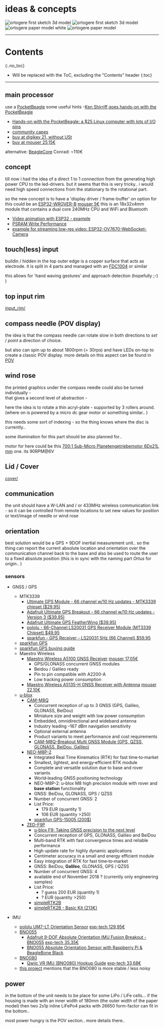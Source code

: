 # ideas & concepts

<!--lint disable list-item-indent-->
<!--lint disable list-item-bullet-indent-->


<div class="hoverswitch">
    <img class="pic" alt="ortogere first sketch 3d model" src="size_papertest/sketch_size_papertest_3d_model.png">
    <img class="pic new" alt="ortogere first sketch 3d model" src="size_papertest/sketch_size_papertest_3d_model_transparent.png">
</div>

<div class="hoverswitch">
    <img class="pic" alt="ortogere paper model white" src="photos/P1660763_small.jpg">
    <img class="pic new" alt="ortogere paper model" src="photos/P1660765_small.jpg">
</div>

---
# Contents
{:.no_toc}

* Will be replaced with the ToC, excluding the "Contents" header
{:toc}
---

## main processor
use a [PocketBeagle](https://beagleboard.org/pocket)
some useful hints
-[Ken Shirriff goes hands-on with the PocketBeagle](https://beagleboardfoundation.wordpress.com/2018/02/04/ken-shirrif-goes-hands-on-with-the-pocketbeagle/)
- [Hands-on with the PocketBeagle: a $25 Linux computer with lots of I/O pins](http://www.righto.com/2017/12/hands-on-with-pocketbeagle-tiny-25.html)
- [community capes](https://elinux.org/Beagleboard:BeagleBone_Capes)
- [buy at digikey 21, without USt](https://www.digikey.de/products/de?keywords=PocketBeagle)
- [buy at mouser 25,15€](https://www.mouser.de/_/?Keyword=PocketBeagle)

alternative: [BeagleCore](http://beaglecore.com/) Conrad: ~110€


## concept
till now i had the idea of a direct 1 to 1 connection from the generating high power CPU to the led-drivers.
but it seems that this is very tricky..
i would need high speed connections from the stationary to the rotational part.

so the new concept is to have a 'display driver / frame-buffer'
on option for this could be an [ESP32-WROVER-B](https://docs.espressif.com/projects/esp-idf/en/latest/hw-reference/modules-and-boards.html) [mouser 5€](https://eu.mouser.com/_/?Keyword=ESP32-WROVER-B%20(16MB))
this is an 18x32x4mm module that contains a dual core 240MHz CPU and WiFi and Bluetooth
- [Video animation with ESP32 - example](https://esp32.com/viewtopic.php?f=17&t=6612)
- [PSRAM Write Performance](https://esp32.com/viewtopic.php?p=30649#p30649)
- [example for streaming low-res video: ESP32-OV7670-WebSocket-Camera](https://github.com/mudassar-tamboli/ESP32-OV7670-WebSocket-Camera)


## touch(less) input
buildin / hidden in the top outer edge is a copper surface that acts as electrode.
it is split in 4 parts and managed with an [FDC1004](https://github.com/s-light/TI_FDC1004_Breakout) or similar

this allows for 'hand waving gestures' and approach detection (hopefully ;-) )


## top input rim
[input_rim/](input_rim/)


## compass needle (POV display)

the idea is that the compass needle can rotate slow in both directions to *set* / *point* a direction of choice.

but also can spin up to about 1800rpm (= 30rps) and have LEDs on-top to create a classic POV display.
more details on this aspect can be found in [POV](POV/readme.md)

## wind rose
the printed graphics under the compass needle could also be turned individually -  
that gives a second level of abstraction -

here the idea is to rotate a thin acryl-plate - supported by 3 rollers around.
(where on is powered by a micro dc gear motor or something similar.. )

this needs some sort of indexing - so the thing knows where the disc is currently..

some illumination for this part should be also planned for..

motor for here could be this [700:1 Sub-Micro Planetengetriebemotor 6Dx21L mm](https://www.exp-tech.de/motoren/dc-getriebemotoren/7038/700-1-sub-micro-planetengetriebemotor-6dx21l-mm) one.
its 90RPM@6V

## Lid / Cover
[cover/](cover/)

## communication
the unit should have a W-LAN and / or 433MHz wireless communication link -
so it can be controlled from remote locations to set new values for position or text/image of needle or wind rose

## orientation
best solution would be a GPS + 9DOF inertial measurement unit..
so the thing can report the current absolute location and orientation over the communication channel back to the base and also
be used to route the user to a fixed absolute position (this is in sync with the naming part *Ortus* for *origin*.. )

### sensors
- GNSS / GPS
    - MTK3339
        - [Ultimate GPS Module - 66 channel w/10 Hz updates - MTK3339 chipset ($29.95)](https://www.adafruit.com/product/790)
        - [Adafruit Ultimate GPS Breakout - 66 channel w/10 Hz updates - Version 3 ($39.95)](https://www.adafruit.com/product/746)
        - [Adafruit Ultimate GPS FeatherWing ($39.95)](https://www.adafruit.com/product/3133)
        - [pololu - 66-Channel LS20031 GPS Receiver Module (MT3339 Chipset) $49.95](https://www.pololu.com/product/2138)
        - [sparkfun - GPS Receiver - LS20031 5Hz (66 Channel) $59.95](https://www.sparkfun.com/products/8975)
    - [sparkfun GPS](https://www.sparkfun.com/search/results?term=gps)
    - [sparkfun GPS buying guide](https://www.sparkfun.com/pages/GPS_Guide)
    - Maestro Wireless
        - [Maestro Wireless A5100 GNSS Receiver](http://www.maestro-wireless.com/portfolio-items/a5100-a/) [mouser 17,05€](https://www.mouser.de/_/?Keyword=GNSS%20A5100-A)
            - GPS/GLONASS concurrent GNSS modules
            - Beidou / Galileo ready
            - Pin to pin compatible with A2200-A
            - Low tracking power consumption
        - [Maestro Wireless A5135-H GNSS Receiver with Antenna](http://www.maestro-wireless.com/a5135-h-technical-specifications/)  [mouser 22,10€](https://www.mouser.de/_/?Keyword=GNSS%20A5135-H)
    - [u-blox](https://www.u-blox.de)
        - [CAM-M8Q](https://www.u-blox.com/en/product/cam-m8-series)
            - Concurrent reception of up to 3 GNSS (GPS, Galileo, GLONASS, BeiDou)
            - Miniature size and weight with low power consumption
            - Embedded, omnidirectional and wideband antenna
            - Industry leading –167 dBm navigation sensitivity
            - Optional external antenna
            - Product variants to meet performance and cost requirements
            - [CAM-M8Q-Breakout Multi GNSS Module (GPS, QZSS, GLONASS, BeiDou, Galileo)](https://www.watterott.com/de/CAM-M8Q-Breakout)
        - [NEO-M8P-2](https://www.u-blox.com/en/product/neo-m8p-series)
            - Integrated Real Time Kinematics (RTK) for fast time‑to‑market
            - Smallest, lightest, and energy‑efficient RTK module
            - Complete and versatile solution due to base and rover variants
            - World‑leading GNSS positioning technology
            -  NEO-M8P-2: u-blox M8 high precision module with rover and **base station** functionality
            - GNSS: BeiDou, GLONASS, GPS / QZSS
            - Number of concurrent GNSS: 2
            - List Price:
                - 179 EUR (quantity 1)
                - 106 EUR (quantity >250)
            - [sparkfun GPS-15005 (200$)](https://www.sparkfun.com/products/15005)
        - [ZED-F9P](https://www.u-blox.com/en/product/zed-f9p-module)
            - [u-blox F9: Taking GNSS precision to the next level](https://www.u-blox.com/en/publication/beyond-stories/u-blox-f9-taking-gnss-precision-next-level)
            - Concurrent reception of GPS, GLONASS, Galileo and BeiDou
            - Multi‑band RTK with fast convergence times and reliable performance
            - High update rate for highly dynamic applications
            - Centimeter accuracy in a small and energy efficient module
            - Easy integration of RTK for fast time‑to‑market
            - GNSS: BeiDou, **Galileo**, GLONASS, GPS / QZSS
            - Number of concurrent GNSS: 4
            - available end of November 2018 ? (currently only engineering samples)
            - List Price:
                - ? guess 200 EUR (quantity 1)
                - ? EUR (quantity >250)
            - [simpleRTK2B](https://www.ardusimple.com/simplertk2b/)
            - [simpleRTK2B - Basic Kit (213€)](https://www.kickstarter.com/projects/simplertk2b/simplertk2b-the-first-multiband-rtk-shield-based-o)

- IMU
    - [pololu UM7-LT Orientation Sensor](https://www.pololu.com/product/2763) [exp-tech 129,95€](https://www.exp-tech.de/sensoren/imu/5999/um7-lt-orientierungssensor)
    - [BNO055](https://www.bosch-sensortec.com/bst/products/all_products/bno055)
        - [Adafruit 9-DOF Absolute Orientation IMU Fusion Breakout - BNO055](https://www.adafruit.com/product/2472) [exp-tech 35,35€](https://www.exp-tech.de/sensoren/beschleunigung/6446/adafruit-9-dof-absolute-orientation-imu-fusion-breakout-bno055?c=1090)
        - [BNO055 Absolute Orientation Sensor with Raspberry Pi & BeagleBone Black](https://learn.adafruit.com/bno055-absolute-orientation-sensor-with-raspberry-pi-and-beaglebone-black)
    - [BNO080](https://www.bosch-sensortec.com/bst/products/all_products/bno080)
        - [Qwiic VR IMU (BNO080) Hookup Guide](https://learn.sparkfun.com/tutorials/qwiic-vr-imu-bno080-hookup-guide?_ga=2.203024980.490365886.1525245502-1455689428.1519465931) [exp-tech 33,68€](https://www.exp-tech.de/sensoren/beschleunigung/8757/sparkfun-vr-imu-breakout-bno080-qwiic?c=1090)
    - [this project](https://hackaday.io/project/39158-odroid-xu4-based-control-computer) mentions that the BNO080 is more stable / less noisy


## power
in the bottom of the unit needs to be place for some LiPo / LiFe cells...
if the housing is made with an inner width of 180mm (the outer width of the paper model)
then two 2s1p inline LiFePo4 packs with 26650 form-factor can fit in the bottom..

most power hungry is the POV section.. more details there..
